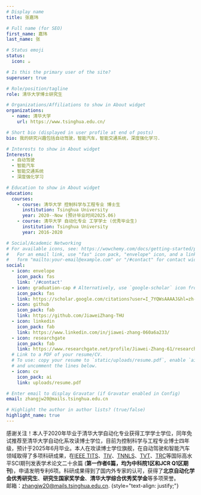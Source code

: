 ```yaml
---
# Display name
title: 张嘉玮

# Full name (for SEO)
first_name: 嘉玮
last_name: 张

# Status emoji
status:
  icon: ☕️

# Is this the primary user of the site?
superuser: true

# Role/position/tagline
role: 清华大学博士研究生

# Organizations/Affiliations to show in About widget
organizations:
  - name: 清华大学
    url: https://www.tsinghua.edu.cn/

# Short bio (displayed in user profile at end of posts)
bio: 我的研究兴趣包括自动驾驶，智能汽车，智能交通系统，深度强化学习.

# Interests to show in About widget
Interests:
  - 自动驾驶
  - 智能汽车
  - 智能交通系统
  - 深度强化学习

# Education to show in About widget
education:
  courses:
    - course: 清华大学 控制科学与工程专业 博士生
      institution: Tsinghua University
      year: 2020--Now (预计毕业时间2025.06)
    - course: 清华大学 自动化专业 工学学士 (优秀毕业生)
      institution: Tsinghua University
      year: 2016-2020

# Social/Academic Networking
# For available icons, see: https://wowchemy.com/docs/getting-started/page-builder/#icons
#   For an email link, use "fas" icon pack, "envelope" icon, and a link in the
#   form "mailto:your-email@example.com" or "/#contact" for contact widget.
social:
  - icon: envelope
    icon_pack: fas
    link: '/#contact'
  - icon: graduation-cap # Alternatively, use `google-scholar` icon from `ai` icon pack
    icon_pack: fas
    link: https://scholar.google.com/citations?user=I_7YQWsAAAAJ&hl=zh-CN&authuser=1
  - icon: github
    icon_pack: fab
    link: https://github.com/JiaweiZhang-THU
  - icon: linkedin
    icon_pack: fab
    link: https://www.linkedin.com/in/jiawei-zhang-060a6a233/
  - icon: researchgate
    icon_pack: fab
    link: https://www.researchgate.net/profile/Jiawei-Zhang-61/research
  # Link to a PDF of your resume/CV.
  # To use: copy your resume to `static/uploads/resume.pdf`, enable `ai` icons in `params.yaml`,
  # and uncomment the lines below.
  - icon: cv
    icon_pack: ai
    link: uploads/resume.pdf

# Enter email to display Gravatar (if Gravatar enabled in Config)
email: zhangjw20@mails.tsinghua.edu.cn

# Highlight the author in author lists? (true/false)
highlight_name: true
---
```


感谢关注！本人于2020年毕业于清华大学自动化专业获得工学学士学位，同年免试推荐至清华大学自动化系攻读博士学位，目前为控制科学与工程专业博士四年级，预计于2025年6月毕业。本人在攻读博士学位旗舰，在自动驾驶和智能汽车领域取得了多项科研成果，在[IEEE TITS](https://ieeexplore.ieee.org/xpl/RecentIssue.jsp?punumber=6979)、[TIV](https://ieeexplore.ieee.org/xpl/RecentIssue.jsp?punumber=7274857)、[TNNLS](https://ieeexplore.ieee.org/xpl/RecentIssue.jsp?punumber=5962385)、[TVT](https://ieeexplore.ieee.org/xpl/RecentIssue.jsp?punumber=25)、[TRC](https://www.sciencedirect.com/journal/transportation-research-part-c-emerging-technologies)等国际高水平SCI期刊发表学术论文二十余篇 (**第一作者6篇，均为中科院1区和JCR Q1区期刊**)，申请发明专利6项。科研成果得到了国内外专家的认可，获得了**北京自动化学会优秀研究生**、**研究生国家奖学金**、**清华大学综合优秀奖学金**等多项荣誉。<br /> 邮箱：[zhangjw20@mails.tsinghua.edu.cn](zhangjw20@mails.tsinghua.edu.cn).
{style="text-align: justify;"}
